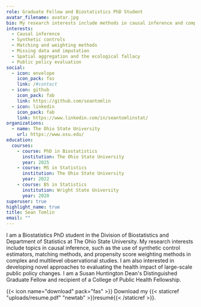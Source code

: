 ```yaml
---
role: Graduate Fellow and Biostatistics PhD Student
avatar_filename: avatar.jpg
bio: My research interests include methods in causal inference and complex obersvational data to examine impacts of policy interventions on health outcomes.
interests:
  - Causal inference
  - Synthetic controls
  - Matching and weighting methods
  - Missing data and imputation
  - Spatial aggregation and the ecological fallacy
  - Public policy evaluation
social:
  - icon: envelope
    icon_pack: fas
    link: /#contact
  - icon: github
    icon_pack: fab
    link: https://github.com/seantomlin
  - icon: linkedin
    icon_pack: fab
    link: https://www.linkedin.com/in/seantomlinstat/
organizations:
  - name: The Ohio State University
    url: https://www.osu.edu/
education:
  courses:
    - course: PhD in Biostatistics
      institution: The Ohio State University
      year: 2025
    - course: MS in Statistics
      institution: The Ohio State University
      year: 2022
    - course: BS in Statistics
      institution: Wright State University
      year: 2020
superuser: true
highlight_name: true
title: Sean Tomlin
email: ""
---
```

I am a Biostatistics PhD student in the Division of Biostatistics and Department of Statistics at The Ohio State University. My research interests include topics in causal inference, such as the use of synthetic control estimators, matching methods, and propensity score weighting methods in complex and multilevel observational studies. I am also interested in developing novel approaches to evaluating the health impact of large-scale public policy changes. I am a Susan Huntington Dean's Distinguished Graduate Fellow and recipient of a College of Public Health Fellowship. 

{{< icon name="download" pack="fas" >}} Download my {{< staticref "uploads/resume.pdf" "newtab" >}}resumé{{< /staticref >}}.

